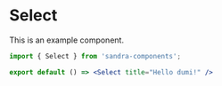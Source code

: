 # Select

This is an example component.

```jsx
import { Select } from 'sandra-components';

export default () => <Select title="Hello dumi!" />
```
